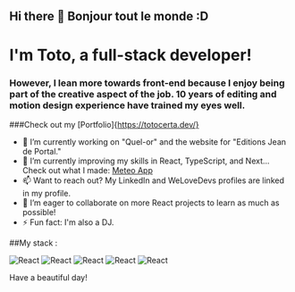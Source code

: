 ## Hi there 👋 Bonjour tout le monde :D
# I'm Toto, a full-stack developer!

### However, I lean more towards front-end because I enjoy being part of the creative aspect of the job. 10 years of editing and motion design experience have trained my eyes well.

###Check out my [Portfolio]{https://totocerta.dev/}

- 🔭 I’m currently working on "Quel-or" and the website for "Editions Jean de Portal."
- 🌱 I’m currently improving my skills in React, TypeScript, and Next... Check out what I made: [Meteo App](https://meteo-app-virid.vercel.app/)
- 📫 Want to reach out? My LinkedIn and WeLoveDevs profiles are linked in my profile.
- 👯 I’m eager to collaborate on more React projects to learn as much as possible!
- ⚡ Fun fact: I'm also a DJ.

##My stack :

![React](https://cdn.worldvectorlogo.com/logos/react-2.svg) ![React](https://cdn.worldvectorlogo.com/logos/react-2.svg) ![React](https://cdn.worldvectorlogo.com/logos/react-2.svg) ![React](https://cdn.worldvectorlogo.com/logos/react-2.svg) ![React](https://cdn.worldvectorlogo.com/logos/react-2.svg)

Have a beautiful day!

